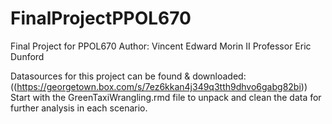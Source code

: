 # FinalProjectPPOL670
Final Project for PPOL670
Author: Vincent Edward Morin II
Professor Eric Dunford


Datasources for this project can be found & downloaded: ((https://georgetown.box.com/s/7ez6kkan4j349q3tth9dhvo6gabg82bi))
Start with the GreenTaxiWrangling.rmd file to unpack and clean the data for
further analysis in each scenario. 

